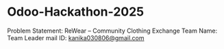 # Odoo-Hackathon-2025

Problem Statement: ReWear – Community Clothing Exchange 
Team Name: 
Team Leader mail ID: kanika030806@gmail.com
